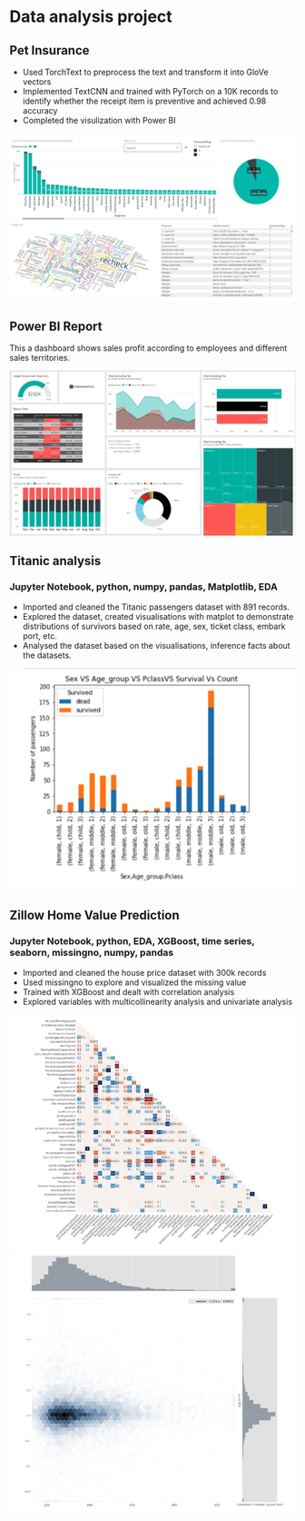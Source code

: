 # Data analysis project

## Pet Insurance
* Used TorchText to preprocess the text and transform it into GloVe vectors 
* Implemented TextCNN and trained with PyTorch on a 10K records to identify whether the receipt item is preventive and achieved 0.98 accuracy 
* Completed the visulization with Power BI

![alt text](Images/PetPic01.jpg)

## Power BI Report
This a dashboard shows sales profit according to employees and different sales territories. 

![alt text](Images/image1.png)

## Titanic analysis
### Jupyter Notebook, python, numpy, pandas, Matplotlib, EDA
- Imported and cleaned the Titanic passengers dataset with 891 records.
- Explored the dataset, created visualisations with matplot to demonstrate distributions of survivors based on rate, age, sex, ticket class, embark port, etc.
- Analysed the dataset based on the visualisations, inference facts about the datasets.

![alt text](Images/image5.png)

## Zillow Home Value Prediction
### Jupyter Notebook, python, EDA, XGBoost, time series, seaborn, missingno, numpy, pandas
- Imported and cleaned the house price dataset with 300k records
- Used missingno to explore and visualized the missing value 
- Trained with XGBoost and dealt with correlation analysis
- Explored variables with multicollinearity analysis and univariate analysis

![alt text](Images/image2.png)
![alt text](Images/image8.png)


